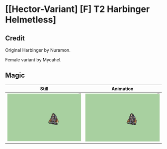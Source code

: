 # [\[Hector-Variant\] \[F\] T2 Harbinger Helmetless]

## Credit

Original Harbinger by Nuramon.

Female variant by Mycahel.
	
## Magic

| Still | Animation |
| :---: | :-------: |
| ![Magic still](./Magic_000.png) | ![Magic animation](./Magic.gif) |
